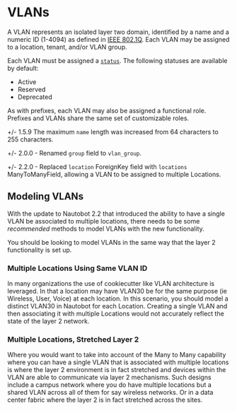 # VLANs

A VLAN represents an isolated layer two domain, identified by a name and a numeric ID (1-4094) as defined in [IEEE 802.1Q](https://en.wikipedia.org/wiki/IEEE_802.1Q). Each VLAN may be assigned to a location, tenant, and/or VLAN group.

Each VLAN must be assigned a [`status`](../../platform-functionality/status.md). The following statuses are available by default:

* Active
* Reserved
* Deprecated

As with prefixes, each VLAN may also be assigned a functional role. Prefixes and VLANs share the same set of customizable roles.

+/- 1.5.9
    The maximum `name` length was increased from 64 characters to 255 characters.

+/- 2.0.0
    - Renamed `group` field to `vlan_group`.

+/- 2.2.0
    - Replaced `location` ForeignKey field with `locations` ManyToManyField, allowing a VLAN to be assigned to multiple Locations.

## Modeling VLANs

With the update to Nautobot 2.2 that introduced the ability to have a single VLAN be associated to multiple locations, there needs to be some _recommended_ methods to model VLANs with the new functionality.

You should be looking to model VLANs in the same way that the layer 2 functionality is set up.

### Multiple Locations Using Same VLAN ID

In many organizations the use of cookiecutter like VLAN architecture is leveraged. In that a location may have VLAN30 be for the same purpose (ie Wireless, User, Voice) at each location. In this scenario, you should model a distinct VLAN30 in Nautobot for each Location. Creating a single VLAN and then associating it with multiple Locations would not accurately reflect the state of the layer 2 network.

### Multiple Locations, Stretched Layer 2

Where you would want to take into account of the Many to Many capability where you can have a single VLAN that is associated with multiple locations is where the layer 2 environment is in fact stretched and devices within the VLAN are able to communicate via layer 2 mechanisms. Such designs include a campus network where you do have multiple locations but a shared VLAN across all of them for say wireless networks. Or in a data center fabric where the layer 2 is in fact stretched across the sites.
